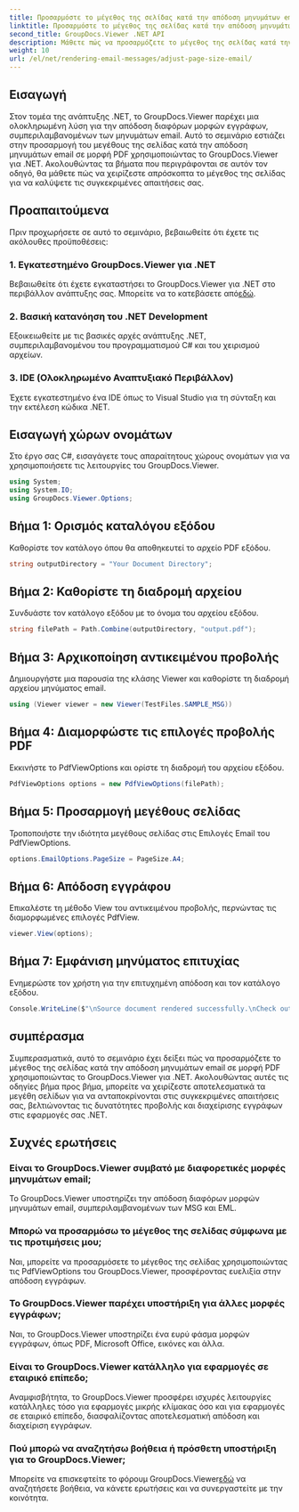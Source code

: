 ```yaml
---
title: Προσαρμόστε το μέγεθος της σελίδας κατά την απόδοση μηνυμάτων email
linktitle: Προσαρμόστε το μέγεθος της σελίδας κατά την απόδοση μηνυμάτων email
second_title: GroupDocs.Viewer .NET API
description: Μάθετε πώς να προσαρμόζετε το μέγεθος της σελίδας κατά την απόδοση μηνυμάτων email σε PDF χρησιμοποιώντας το GroupDocs.Viewer για .NET. Βελτιώστε την αποτελεσματικότητα προβολής εγγράφων.
weight: 10
url: /el/net/rendering-email-messages/adjust-page-size-email/
---
```

## Εισαγωγή
Στον τομέα της ανάπτυξης .NET, το GroupDocs.Viewer παρέχει μια ολοκληρωμένη λύση για την απόδοση διαφόρων μορφών εγγράφων, συμπεριλαμβανομένων των μηνυμάτων email. Αυτό το σεμινάριο εστιάζει στην προσαρμογή του μεγέθους της σελίδας κατά την απόδοση μηνυμάτων email σε μορφή PDF χρησιμοποιώντας το GroupDocs.Viewer για .NET. Ακολουθώντας τα βήματα που περιγράφονται σε αυτόν τον οδηγό, θα μάθετε πώς να χειρίζεστε απρόσκοπτα το μέγεθος της σελίδας για να καλύψετε τις συγκεκριμένες απαιτήσεις σας.
## Προαπαιτούμενα
Πριν προχωρήσετε σε αυτό το σεμινάριο, βεβαιωθείτε ότι έχετε τις ακόλουθες προϋποθέσεις:
### 1. Εγκατεστημένο GroupDocs.Viewer για .NET
 Βεβαιωθείτε ότι έχετε εγκαταστήσει το GroupDocs.Viewer για .NET στο περιβάλλον ανάπτυξης σας. Μπορείτε να το κατεβάσετε από[εδώ](https://releases.groupdocs.com/viewer/net/).
### 2. Βασική κατανόηση του .NET Development
Εξοικειωθείτε με τις βασικές αρχές ανάπτυξης .NET, συμπεριλαμβανομένου του προγραμματισμού C# και του χειρισμού αρχείων.
### 3. IDE (Ολοκληρωμένο Αναπτυξιακό Περιβάλλον)
Έχετε εγκατεστημένο ένα IDE όπως το Visual Studio για τη σύνταξη και την εκτέλεση κώδικα .NET.

## Εισαγωγή χώρων ονομάτων
Στο έργο σας C#, εισαγάγετε τους απαραίτητους χώρους ονομάτων για να χρησιμοποιήσετε τις λειτουργίες του GroupDocs.Viewer.

```csharp
using System;
using System.IO;
using GroupDocs.Viewer.Options;
```

## Βήμα 1: Ορισμός καταλόγου εξόδου
Καθορίστε τον κατάλογο όπου θα αποθηκευτεί το αρχείο PDF εξόδου.
```csharp
string outputDirectory = "Your Document Directory";
```
## Βήμα 2: Καθορίστε τη διαδρομή αρχείου
Συνδυάστε τον κατάλογο εξόδου με το όνομα του αρχείου εξόδου.
```csharp
string filePath = Path.Combine(outputDirectory, "output.pdf");
```
## Βήμα 3: Αρχικοποίηση αντικειμένου προβολής
Δημιουργήστε μια παρουσία της κλάσης Viewer και καθορίστε τη διαδρομή αρχείου μηνύματος email.
```csharp
using (Viewer viewer = new Viewer(TestFiles.SAMPLE_MSG))
```
## Βήμα 4: Διαμορφώστε τις επιλογές προβολής PDF
Εκκινήστε το PdfViewOptions και ορίστε τη διαδρομή του αρχείου εξόδου.
```csharp
PdfViewOptions options = new PdfViewOptions(filePath);
```
## Βήμα 5: Προσαρμογή μεγέθους σελίδας
Τροποποιήστε την ιδιότητα μεγέθους σελίδας στις Επιλογές Email του PdfViewOptions.
```csharp
options.EmailOptions.PageSize = PageSize.A4;
```
## Βήμα 6: Απόδοση εγγράφου
Επικαλέστε τη μέθοδο View του αντικειμένου προβολής, περνώντας τις διαμορφωμένες επιλογές PdfView.
```csharp
viewer.View(options);
```
## Βήμα 7: Εμφάνιση μηνύματος επιτυχίας
Ενημερώστε τον χρήστη για την επιτυχημένη απόδοση και τον κατάλογο εξόδου.
```csharp
Console.WriteLine($"\nSource document rendered successfully.\nCheck output in {outputDirectory}.");
```

## συμπέρασμα
Συμπερασματικά, αυτό το σεμινάριο έχει δείξει πώς να προσαρμόζετε το μέγεθος της σελίδας κατά την απόδοση μηνυμάτων email σε μορφή PDF χρησιμοποιώντας το GroupDocs.Viewer για .NET. Ακολουθώντας αυτές τις οδηγίες βήμα προς βήμα, μπορείτε να χειρίζεστε αποτελεσματικά τα μεγέθη σελίδων για να ανταποκρίνονται στις συγκεκριμένες απαιτήσεις σας, βελτιώνοντας τις δυνατότητες προβολής και διαχείρισης εγγράφων στις εφαρμογές σας .NET.
## Συχνές ερωτήσεις
### Είναι το GroupDocs.Viewer συμβατό με διαφορετικές μορφές μηνυμάτων email;
Το GroupDocs.Viewer υποστηρίζει την απόδοση διαφόρων μορφών μηνυμάτων email, συμπεριλαμβανομένων των MSG και EML.
### Μπορώ να προσαρμόσω το μέγεθος της σελίδας σύμφωνα με τις προτιμήσεις μου;
Ναι, μπορείτε να προσαρμόσετε το μέγεθος της σελίδας χρησιμοποιώντας τις PdfViewOptions του GroupDocs.Viewer, προσφέροντας ευελιξία στην απόδοση εγγράφων.
### Το GroupDocs.Viewer παρέχει υποστήριξη για άλλες μορφές εγγράφων;
Ναι, το GroupDocs.Viewer υποστηρίζει ένα ευρύ φάσμα μορφών εγγράφων, όπως PDF, Microsoft Office, εικόνες και άλλα.
### Είναι το GroupDocs.Viewer κατάλληλο για εφαρμογές σε εταιρικό επίπεδο;
Αναμφισβήτητα, το GroupDocs.Viewer προσφέρει ισχυρές λειτουργίες κατάλληλες τόσο για εφαρμογές μικρής κλίμακας όσο και για εφαρμογές σε εταιρικό επίπεδο, διασφαλίζοντας αποτελεσματική απόδοση και διαχείριση εγγράφων.
### Πού μπορώ να αναζητήσω βοήθεια ή πρόσθετη υποστήριξη για το GroupDocs.Viewer;
 Μπορείτε να επισκεφτείτε το φόρουμ GroupDocs.Viewer[εδώ](https://forum.groupdocs.com/c/viewer/9) να αναζητήσετε βοήθεια, να κάνετε ερωτήσεις και να συνεργαστείτε με την κοινότητα.
